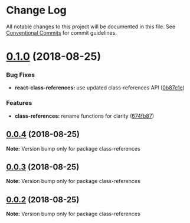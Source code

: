 # Change Log

All notable changes to this project will be documented in this file.
See [Conventional Commits](https://conventionalcommits.org) for commit guidelines.

<a name="0.1.0"></a>
# [0.1.0](https://github.com/simon360/class-references/compare/v0.0.4...v0.1.0) (2018-08-25)


### Bug Fixes

* **react-class-references:** use updated class-references API ([0b87e1e](https://github.com/simon360/class-references/commit/0b87e1e))


### Features

* **class-references:** rename functions for clarity ([674fb87](https://github.com/simon360/class-references/commit/674fb87))





<a name="0.0.4"></a>
## [0.0.4](https://github.com/simon360/class-references/compare/v0.0.3...v0.0.4) (2018-08-25)

**Note:** Version bump only for package class-references





<a name="0.0.3"></a>
## [0.0.3](https://github.com/simon360/class-references/compare/v0.0.2...v0.0.3) (2018-08-25)

**Note:** Version bump only for package class-references





<a name="0.0.2"></a>
## [0.0.2](https://github.com/simon360/class-references/compare/v0.0.1...v0.0.2) (2018-08-25)

**Note:** Version bump only for package class-references
